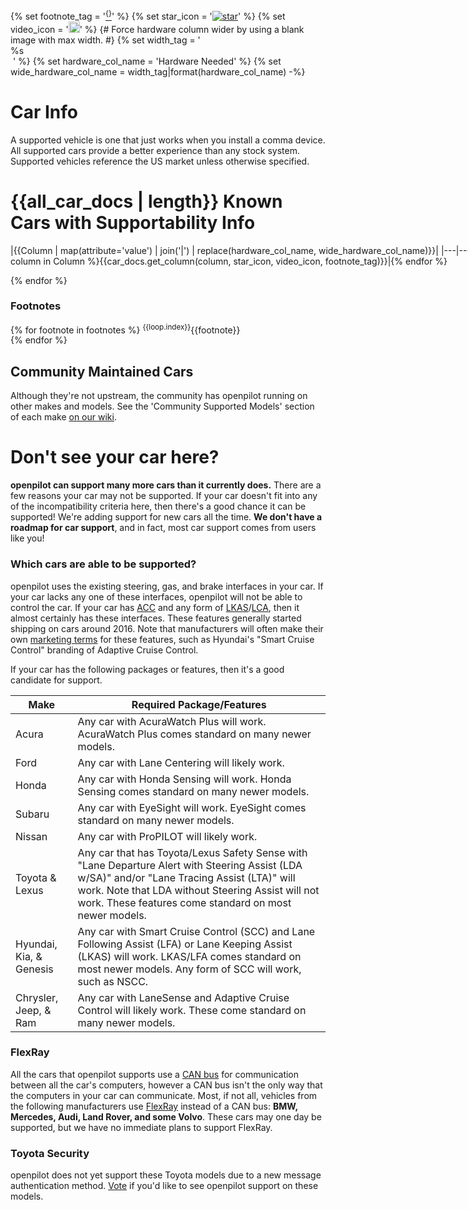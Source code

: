 {% set footnote_tag = '[<sup>{}</sup>](#footnotes)' %}
{% set star_icon = '[![star](assets/icon-star-{}.svg)](##)' %}
{% set video_icon = '<a href="{}" target="_blank"><img height="18px" src="assets/icon-youtube.svg"></img></a>' %}
{# Force hardware column wider by using a blank image with max width. #}
{% set width_tag = '<a href="##"><img width=2000></a>%s<br>&nbsp;' %}
{% set hardware_col_name = 'Hardware Needed' %}
{% set wide_hardware_col_name = width_tag|format(hardware_col_name) -%}

<!--- AUTOGENERATED FROM selfdrive/car/CARS_template.md, DO NOT EDIT. --->

# Car Info

A supported vehicle is one that just works when you install a comma device. All supported cars provide a better experience than any stock system. Supported vehicles reference the US market unless otherwise specified.

# {{all_car_docs | length}} Known Cars with Supportability Info

<div style="width: 1500px">
|{{Column | map(attribute='value') | join('|') | replace(hardware_col_name, wide_hardware_col_name)}}|
|---|---|---|{% for _ in range((Column | length) - 3) %}{{':---:|'}}{% endfor +%}
{% for car_docs in all_car_docs %}
|{% for column in Column %}{{car_docs.get_column(column, star_icon, video_icon, footnote_tag)}}|{% endfor %}

{% endfor %}
</div>

### Footnotes
{% for footnote in footnotes %}
<sup>{{loop.index}}</sup>{{footnote}} <br />
{% endfor %}

## Community Maintained Cars
Although they're not upstream, the community has openpilot running on other makes and models. See the 'Community Supported Models' section of each make [on our wiki](https://wiki.comma.ai/).

# Don't see your car here?

**openpilot can support many more cars than it currently does.** There are a few reasons your car may not be supported.
If your car doesn't fit into any of the incompatibility criteria here, then there's a good chance it can be supported! We're adding support for new cars all the time. **We don't have a roadmap for car support**, and in fact, most car support comes from users like you!

### Which cars are able to be supported?

openpilot uses the existing steering, gas, and brake interfaces in your car. If your car lacks any one of these interfaces, openpilot will not be able to control the car. If your car has [ACC](https://en.wikipedia.org/wiki/Adaptive_cruise_control) and any form of [LKAS](https://en.wikipedia.org/wiki/Automated_Lane_Keeping_Systems)/[LCA](https://en.wikipedia.org/wiki/Lane_centering), then it almost certainly has these interfaces. These features generally started shipping on cars around 2016. Note that manufacturers will often make their own [marketing terms](https://en.wikipedia.org/wiki/Adaptive_cruise_control#Vehicle_models_supporting_adaptive_cruise_control) for these features, such as Hyundai's "Smart Cruise Control" branding of Adaptive Cruise Control.

If your car has the following packages or features, then it's a good candidate for support.

| Make | Required Package/Features |
| ---- | ------------------------- |
| Acura | Any car with AcuraWatch Plus will work. AcuraWatch Plus comes standard on many newer models. |
| Ford | Any car with Lane Centering will likely work. |
| Honda | Any car with Honda Sensing will work. Honda Sensing comes standard on many newer models. |
| Subaru | Any car with EyeSight will work. EyeSight comes standard on many newer models. |
| Nissan | Any car with ProPILOT will likely work. |
| Toyota & Lexus | Any car that has Toyota/Lexus Safety Sense with "Lane Departure Alert with Steering Assist (LDA w/SA)" and/or "Lane Tracing Assist (LTA)" will work. Note that LDA without Steering Assist will not work. These features come standard on most newer models. |
| Hyundai, Kia, & Genesis | Any car with Smart Cruise Control (SCC) and Lane Following Assist (LFA) or Lane Keeping Assist (LKAS) will work. LKAS/LFA comes standard on most newer models. Any form of SCC will work, such as NSCC. |
| Chrysler, Jeep, & Ram | Any car with LaneSense and Adaptive Cruise Control will likely work. These come standard on many newer models. |

### FlexRay

All the cars that openpilot supports use a [CAN bus](https://en.wikipedia.org/wiki/CAN_bus) for communication between all the car's computers, however a CAN bus isn't the only way that the computers in your car can communicate. Most, if not all, vehicles from the following manufacturers use [FlexRay](https://en.wikipedia.org/wiki/FlexRay) instead of a CAN bus: **BMW, Mercedes, Audi, Land Rover, and some Volvo**. These cars may one day be supported, but we have no immediate plans to support FlexRay.

### Toyota Security

openpilot does not yet support these Toyota models due to a new message authentication method.
[Vote](https://comma.ai/shop#toyota-security) if you'd like to see openpilot support on these models.
